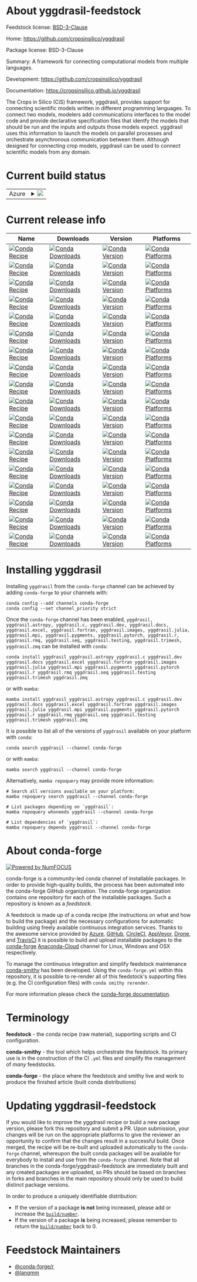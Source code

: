 About yggdrasil-feedstock
=========================

Feedstock license: [BSD-3-Clause](https://github.com/conda-forge/yggdrasil-feedstock/blob/main/LICENSE.txt)

Home: https://github.com/cropsinsilico/yggdrasil

Package license: BSD-3-Clause

Summary: A framework for connecting computational models from multiple languages.

Development: https://github.com/cropsinsilico/yggdrasil

Documentation: https://cropsinsilico.github.io/yggdrasil

The Crops in Silico (CiS) framework, yggdrasil, provides support for
connecting scientific models written in different programming languages.
To connect two models, modelers add communications interfaces to the model code
and provide declarative specification files that identfy the
models that should be run and the inputs and outputs those models
expect. yggdrasil uses this information to launch the models
on parallel processes and orchestrate asynchronous communication between them.
Although designed for connecting crop models, yggdrasil can be used to
connect scientific models from any domain.


Current build status
====================


<table>
    
  <tr>
    <td>Azure</td>
    <td>
      <details>
        <summary>
          <a href="https://dev.azure.com/conda-forge/feedstock-builds/_build/latest?definitionId=6228&branchName=main">
            <img src="https://dev.azure.com/conda-forge/feedstock-builds/_apis/build/status/yggdrasil-feedstock?branchName=main">
          </a>
        </summary>
        <table>
          <thead><tr><th>Variant</th><th>Status</th></tr></thead>
          <tbody><tr>
              <td>linux_64_python3.10.____cpython</td>
              <td>
                <a href="https://dev.azure.com/conda-forge/feedstock-builds/_build/latest?definitionId=6228&branchName=main">
                  <img src="https://dev.azure.com/conda-forge/feedstock-builds/_apis/build/status/yggdrasil-feedstock?branchName=main&jobName=linux&configuration=linux%20linux_64_python3.10.____cpython" alt="variant">
                </a>
              </td>
            </tr><tr>
              <td>linux_64_python3.11.____cpython</td>
              <td>
                <a href="https://dev.azure.com/conda-forge/feedstock-builds/_build/latest?definitionId=6228&branchName=main">
                  <img src="https://dev.azure.com/conda-forge/feedstock-builds/_apis/build/status/yggdrasil-feedstock?branchName=main&jobName=linux&configuration=linux%20linux_64_python3.11.____cpython" alt="variant">
                </a>
              </td>
            </tr><tr>
              <td>linux_64_python3.8.____cpython</td>
              <td>
                <a href="https://dev.azure.com/conda-forge/feedstock-builds/_build/latest?definitionId=6228&branchName=main">
                  <img src="https://dev.azure.com/conda-forge/feedstock-builds/_apis/build/status/yggdrasil-feedstock?branchName=main&jobName=linux&configuration=linux%20linux_64_python3.8.____cpython" alt="variant">
                </a>
              </td>
            </tr><tr>
              <td>linux_64_python3.9.____cpython</td>
              <td>
                <a href="https://dev.azure.com/conda-forge/feedstock-builds/_build/latest?definitionId=6228&branchName=main">
                  <img src="https://dev.azure.com/conda-forge/feedstock-builds/_apis/build/status/yggdrasil-feedstock?branchName=main&jobName=linux&configuration=linux%20linux_64_python3.9.____cpython" alt="variant">
                </a>
              </td>
            </tr><tr>
              <td>osx_64_python3.10.____cpython</td>
              <td>
                <a href="https://dev.azure.com/conda-forge/feedstock-builds/_build/latest?definitionId=6228&branchName=main">
                  <img src="https://dev.azure.com/conda-forge/feedstock-builds/_apis/build/status/yggdrasil-feedstock?branchName=main&jobName=osx&configuration=osx%20osx_64_python3.10.____cpython" alt="variant">
                </a>
              </td>
            </tr><tr>
              <td>osx_64_python3.11.____cpython</td>
              <td>
                <a href="https://dev.azure.com/conda-forge/feedstock-builds/_build/latest?definitionId=6228&branchName=main">
                  <img src="https://dev.azure.com/conda-forge/feedstock-builds/_apis/build/status/yggdrasil-feedstock?branchName=main&jobName=osx&configuration=osx%20osx_64_python3.11.____cpython" alt="variant">
                </a>
              </td>
            </tr><tr>
              <td>osx_64_python3.8.____cpython</td>
              <td>
                <a href="https://dev.azure.com/conda-forge/feedstock-builds/_build/latest?definitionId=6228&branchName=main">
                  <img src="https://dev.azure.com/conda-forge/feedstock-builds/_apis/build/status/yggdrasil-feedstock?branchName=main&jobName=osx&configuration=osx%20osx_64_python3.8.____cpython" alt="variant">
                </a>
              </td>
            </tr><tr>
              <td>osx_64_python3.9.____cpython</td>
              <td>
                <a href="https://dev.azure.com/conda-forge/feedstock-builds/_build/latest?definitionId=6228&branchName=main">
                  <img src="https://dev.azure.com/conda-forge/feedstock-builds/_apis/build/status/yggdrasil-feedstock?branchName=main&jobName=osx&configuration=osx%20osx_64_python3.9.____cpython" alt="variant">
                </a>
              </td>
            </tr><tr>
              <td>osx_arm64_python3.10.____cpython</td>
              <td>
                <a href="https://dev.azure.com/conda-forge/feedstock-builds/_build/latest?definitionId=6228&branchName=main">
                  <img src="https://dev.azure.com/conda-forge/feedstock-builds/_apis/build/status/yggdrasil-feedstock?branchName=main&jobName=osx&configuration=osx%20osx_arm64_python3.10.____cpython" alt="variant">
                </a>
              </td>
            </tr><tr>
              <td>osx_arm64_python3.11.____cpython</td>
              <td>
                <a href="https://dev.azure.com/conda-forge/feedstock-builds/_build/latest?definitionId=6228&branchName=main">
                  <img src="https://dev.azure.com/conda-forge/feedstock-builds/_apis/build/status/yggdrasil-feedstock?branchName=main&jobName=osx&configuration=osx%20osx_arm64_python3.11.____cpython" alt="variant">
                </a>
              </td>
            </tr><tr>
              <td>osx_arm64_python3.8.____cpython</td>
              <td>
                <a href="https://dev.azure.com/conda-forge/feedstock-builds/_build/latest?definitionId=6228&branchName=main">
                  <img src="https://dev.azure.com/conda-forge/feedstock-builds/_apis/build/status/yggdrasil-feedstock?branchName=main&jobName=osx&configuration=osx%20osx_arm64_python3.8.____cpython" alt="variant">
                </a>
              </td>
            </tr><tr>
              <td>osx_arm64_python3.9.____cpython</td>
              <td>
                <a href="https://dev.azure.com/conda-forge/feedstock-builds/_build/latest?definitionId=6228&branchName=main">
                  <img src="https://dev.azure.com/conda-forge/feedstock-builds/_apis/build/status/yggdrasil-feedstock?branchName=main&jobName=osx&configuration=osx%20osx_arm64_python3.9.____cpython" alt="variant">
                </a>
              </td>
            </tr><tr>
              <td>win_64_python3.10.____cpython</td>
              <td>
                <a href="https://dev.azure.com/conda-forge/feedstock-builds/_build/latest?definitionId=6228&branchName=main">
                  <img src="https://dev.azure.com/conda-forge/feedstock-builds/_apis/build/status/yggdrasil-feedstock?branchName=main&jobName=win&configuration=win%20win_64_python3.10.____cpython" alt="variant">
                </a>
              </td>
            </tr><tr>
              <td>win_64_python3.11.____cpython</td>
              <td>
                <a href="https://dev.azure.com/conda-forge/feedstock-builds/_build/latest?definitionId=6228&branchName=main">
                  <img src="https://dev.azure.com/conda-forge/feedstock-builds/_apis/build/status/yggdrasil-feedstock?branchName=main&jobName=win&configuration=win%20win_64_python3.11.____cpython" alt="variant">
                </a>
              </td>
            </tr><tr>
              <td>win_64_python3.8.____cpython</td>
              <td>
                <a href="https://dev.azure.com/conda-forge/feedstock-builds/_build/latest?definitionId=6228&branchName=main">
                  <img src="https://dev.azure.com/conda-forge/feedstock-builds/_apis/build/status/yggdrasil-feedstock?branchName=main&jobName=win&configuration=win%20win_64_python3.8.____cpython" alt="variant">
                </a>
              </td>
            </tr><tr>
              <td>win_64_python3.9.____cpython</td>
              <td>
                <a href="https://dev.azure.com/conda-forge/feedstock-builds/_build/latest?definitionId=6228&branchName=main">
                  <img src="https://dev.azure.com/conda-forge/feedstock-builds/_apis/build/status/yggdrasil-feedstock?branchName=main&jobName=win&configuration=win%20win_64_python3.9.____cpython" alt="variant">
                </a>
              </td>
            </tr>
          </tbody>
        </table>
      </details>
    </td>
  </tr>
</table>

Current release info
====================

| Name | Downloads | Version | Platforms |
| --- | --- | --- | --- |
| [![Conda Recipe](https://img.shields.io/badge/recipe-yggdrasil-green.svg)](https://anaconda.org/conda-forge/yggdrasil) | [![Conda Downloads](https://img.shields.io/conda/dn/conda-forge/yggdrasil.svg)](https://anaconda.org/conda-forge/yggdrasil) | [![Conda Version](https://img.shields.io/conda/vn/conda-forge/yggdrasil.svg)](https://anaconda.org/conda-forge/yggdrasil) | [![Conda Platforms](https://img.shields.io/conda/pn/conda-forge/yggdrasil.svg)](https://anaconda.org/conda-forge/yggdrasil) |
| [![Conda Recipe](https://img.shields.io/badge/recipe-yggdrasil.astropy-green.svg)](https://anaconda.org/conda-forge/yggdrasil.astropy) | [![Conda Downloads](https://img.shields.io/conda/dn/conda-forge/yggdrasil.astropy.svg)](https://anaconda.org/conda-forge/yggdrasil.astropy) | [![Conda Version](https://img.shields.io/conda/vn/conda-forge/yggdrasil.astropy.svg)](https://anaconda.org/conda-forge/yggdrasil.astropy) | [![Conda Platforms](https://img.shields.io/conda/pn/conda-forge/yggdrasil.astropy.svg)](https://anaconda.org/conda-forge/yggdrasil.astropy) |
| [![Conda Recipe](https://img.shields.io/badge/recipe-yggdrasil.c-green.svg)](https://anaconda.org/conda-forge/yggdrasil.c) | [![Conda Downloads](https://img.shields.io/conda/dn/conda-forge/yggdrasil.c.svg)](https://anaconda.org/conda-forge/yggdrasil.c) | [![Conda Version](https://img.shields.io/conda/vn/conda-forge/yggdrasil.c.svg)](https://anaconda.org/conda-forge/yggdrasil.c) | [![Conda Platforms](https://img.shields.io/conda/pn/conda-forge/yggdrasil.c.svg)](https://anaconda.org/conda-forge/yggdrasil.c) |
| [![Conda Recipe](https://img.shields.io/badge/recipe-yggdrasil.dev-green.svg)](https://anaconda.org/conda-forge/yggdrasil.dev) | [![Conda Downloads](https://img.shields.io/conda/dn/conda-forge/yggdrasil.dev.svg)](https://anaconda.org/conda-forge/yggdrasil.dev) | [![Conda Version](https://img.shields.io/conda/vn/conda-forge/yggdrasil.dev.svg)](https://anaconda.org/conda-forge/yggdrasil.dev) | [![Conda Platforms](https://img.shields.io/conda/pn/conda-forge/yggdrasil.dev.svg)](https://anaconda.org/conda-forge/yggdrasil.dev) |
| [![Conda Recipe](https://img.shields.io/badge/recipe-yggdrasil.docs-green.svg)](https://anaconda.org/conda-forge/yggdrasil.docs) | [![Conda Downloads](https://img.shields.io/conda/dn/conda-forge/yggdrasil.docs.svg)](https://anaconda.org/conda-forge/yggdrasil.docs) | [![Conda Version](https://img.shields.io/conda/vn/conda-forge/yggdrasil.docs.svg)](https://anaconda.org/conda-forge/yggdrasil.docs) | [![Conda Platforms](https://img.shields.io/conda/pn/conda-forge/yggdrasil.docs.svg)](https://anaconda.org/conda-forge/yggdrasil.docs) |
| [![Conda Recipe](https://img.shields.io/badge/recipe-yggdrasil.excel-green.svg)](https://anaconda.org/conda-forge/yggdrasil.excel) | [![Conda Downloads](https://img.shields.io/conda/dn/conda-forge/yggdrasil.excel.svg)](https://anaconda.org/conda-forge/yggdrasil.excel) | [![Conda Version](https://img.shields.io/conda/vn/conda-forge/yggdrasil.excel.svg)](https://anaconda.org/conda-forge/yggdrasil.excel) | [![Conda Platforms](https://img.shields.io/conda/pn/conda-forge/yggdrasil.excel.svg)](https://anaconda.org/conda-forge/yggdrasil.excel) |
| [![Conda Recipe](https://img.shields.io/badge/recipe-yggdrasil.fortran-green.svg)](https://anaconda.org/conda-forge/yggdrasil.fortran) | [![Conda Downloads](https://img.shields.io/conda/dn/conda-forge/yggdrasil.fortran.svg)](https://anaconda.org/conda-forge/yggdrasil.fortran) | [![Conda Version](https://img.shields.io/conda/vn/conda-forge/yggdrasil.fortran.svg)](https://anaconda.org/conda-forge/yggdrasil.fortran) | [![Conda Platforms](https://img.shields.io/conda/pn/conda-forge/yggdrasil.fortran.svg)](https://anaconda.org/conda-forge/yggdrasil.fortran) |
| [![Conda Recipe](https://img.shields.io/badge/recipe-yggdrasil.images-green.svg)](https://anaconda.org/conda-forge/yggdrasil.images) | [![Conda Downloads](https://img.shields.io/conda/dn/conda-forge/yggdrasil.images.svg)](https://anaconda.org/conda-forge/yggdrasil.images) | [![Conda Version](https://img.shields.io/conda/vn/conda-forge/yggdrasil.images.svg)](https://anaconda.org/conda-forge/yggdrasil.images) | [![Conda Platforms](https://img.shields.io/conda/pn/conda-forge/yggdrasil.images.svg)](https://anaconda.org/conda-forge/yggdrasil.images) |
| [![Conda Recipe](https://img.shields.io/badge/recipe-yggdrasil.julia-green.svg)](https://anaconda.org/conda-forge/yggdrasil.julia) | [![Conda Downloads](https://img.shields.io/conda/dn/conda-forge/yggdrasil.julia.svg)](https://anaconda.org/conda-forge/yggdrasil.julia) | [![Conda Version](https://img.shields.io/conda/vn/conda-forge/yggdrasil.julia.svg)](https://anaconda.org/conda-forge/yggdrasil.julia) | [![Conda Platforms](https://img.shields.io/conda/pn/conda-forge/yggdrasil.julia.svg)](https://anaconda.org/conda-forge/yggdrasil.julia) |
| [![Conda Recipe](https://img.shields.io/badge/recipe-yggdrasil.mpi-green.svg)](https://anaconda.org/conda-forge/yggdrasil.mpi) | [![Conda Downloads](https://img.shields.io/conda/dn/conda-forge/yggdrasil.mpi.svg)](https://anaconda.org/conda-forge/yggdrasil.mpi) | [![Conda Version](https://img.shields.io/conda/vn/conda-forge/yggdrasil.mpi.svg)](https://anaconda.org/conda-forge/yggdrasil.mpi) | [![Conda Platforms](https://img.shields.io/conda/pn/conda-forge/yggdrasil.mpi.svg)](https://anaconda.org/conda-forge/yggdrasil.mpi) |
| [![Conda Recipe](https://img.shields.io/badge/recipe-yggdrasil.pygments-green.svg)](https://anaconda.org/conda-forge/yggdrasil.pygments) | [![Conda Downloads](https://img.shields.io/conda/dn/conda-forge/yggdrasil.pygments.svg)](https://anaconda.org/conda-forge/yggdrasil.pygments) | [![Conda Version](https://img.shields.io/conda/vn/conda-forge/yggdrasil.pygments.svg)](https://anaconda.org/conda-forge/yggdrasil.pygments) | [![Conda Platforms](https://img.shields.io/conda/pn/conda-forge/yggdrasil.pygments.svg)](https://anaconda.org/conda-forge/yggdrasil.pygments) |
| [![Conda Recipe](https://img.shields.io/badge/recipe-yggdrasil.pytorch-green.svg)](https://anaconda.org/conda-forge/yggdrasil.pytorch) | [![Conda Downloads](https://img.shields.io/conda/dn/conda-forge/yggdrasil.pytorch.svg)](https://anaconda.org/conda-forge/yggdrasil.pytorch) | [![Conda Version](https://img.shields.io/conda/vn/conda-forge/yggdrasil.pytorch.svg)](https://anaconda.org/conda-forge/yggdrasil.pytorch) | [![Conda Platforms](https://img.shields.io/conda/pn/conda-forge/yggdrasil.pytorch.svg)](https://anaconda.org/conda-forge/yggdrasil.pytorch) |
| [![Conda Recipe](https://img.shields.io/badge/recipe-yggdrasil.r-green.svg)](https://anaconda.org/conda-forge/yggdrasil.r) | [![Conda Downloads](https://img.shields.io/conda/dn/conda-forge/yggdrasil.r.svg)](https://anaconda.org/conda-forge/yggdrasil.r) | [![Conda Version](https://img.shields.io/conda/vn/conda-forge/yggdrasil.r.svg)](https://anaconda.org/conda-forge/yggdrasil.r) | [![Conda Platforms](https://img.shields.io/conda/pn/conda-forge/yggdrasil.r.svg)](https://anaconda.org/conda-forge/yggdrasil.r) |
| [![Conda Recipe](https://img.shields.io/badge/recipe-yggdrasil.rmq-green.svg)](https://anaconda.org/conda-forge/yggdrasil.rmq) | [![Conda Downloads](https://img.shields.io/conda/dn/conda-forge/yggdrasil.rmq.svg)](https://anaconda.org/conda-forge/yggdrasil.rmq) | [![Conda Version](https://img.shields.io/conda/vn/conda-forge/yggdrasil.rmq.svg)](https://anaconda.org/conda-forge/yggdrasil.rmq) | [![Conda Platforms](https://img.shields.io/conda/pn/conda-forge/yggdrasil.rmq.svg)](https://anaconda.org/conda-forge/yggdrasil.rmq) |
| [![Conda Recipe](https://img.shields.io/badge/recipe-yggdrasil.seq-green.svg)](https://anaconda.org/conda-forge/yggdrasil.seq) | [![Conda Downloads](https://img.shields.io/conda/dn/conda-forge/yggdrasil.seq.svg)](https://anaconda.org/conda-forge/yggdrasil.seq) | [![Conda Version](https://img.shields.io/conda/vn/conda-forge/yggdrasil.seq.svg)](https://anaconda.org/conda-forge/yggdrasil.seq) | [![Conda Platforms](https://img.shields.io/conda/pn/conda-forge/yggdrasil.seq.svg)](https://anaconda.org/conda-forge/yggdrasil.seq) |
| [![Conda Recipe](https://img.shields.io/badge/recipe-yggdrasil.testing-green.svg)](https://anaconda.org/conda-forge/yggdrasil.testing) | [![Conda Downloads](https://img.shields.io/conda/dn/conda-forge/yggdrasil.testing.svg)](https://anaconda.org/conda-forge/yggdrasil.testing) | [![Conda Version](https://img.shields.io/conda/vn/conda-forge/yggdrasil.testing.svg)](https://anaconda.org/conda-forge/yggdrasil.testing) | [![Conda Platforms](https://img.shields.io/conda/pn/conda-forge/yggdrasil.testing.svg)](https://anaconda.org/conda-forge/yggdrasil.testing) |
| [![Conda Recipe](https://img.shields.io/badge/recipe-yggdrasil.trimesh-green.svg)](https://anaconda.org/conda-forge/yggdrasil.trimesh) | [![Conda Downloads](https://img.shields.io/conda/dn/conda-forge/yggdrasil.trimesh.svg)](https://anaconda.org/conda-forge/yggdrasil.trimesh) | [![Conda Version](https://img.shields.io/conda/vn/conda-forge/yggdrasil.trimesh.svg)](https://anaconda.org/conda-forge/yggdrasil.trimesh) | [![Conda Platforms](https://img.shields.io/conda/pn/conda-forge/yggdrasil.trimesh.svg)](https://anaconda.org/conda-forge/yggdrasil.trimesh) |
| [![Conda Recipe](https://img.shields.io/badge/recipe-yggdrasil.zmq-green.svg)](https://anaconda.org/conda-forge/yggdrasil.zmq) | [![Conda Downloads](https://img.shields.io/conda/dn/conda-forge/yggdrasil.zmq.svg)](https://anaconda.org/conda-forge/yggdrasil.zmq) | [![Conda Version](https://img.shields.io/conda/vn/conda-forge/yggdrasil.zmq.svg)](https://anaconda.org/conda-forge/yggdrasil.zmq) | [![Conda Platforms](https://img.shields.io/conda/pn/conda-forge/yggdrasil.zmq.svg)](https://anaconda.org/conda-forge/yggdrasil.zmq) |

Installing yggdrasil
====================

Installing `yggdrasil` from the `conda-forge` channel can be achieved by adding `conda-forge` to your channels with:

```
conda config --add channels conda-forge
conda config --set channel_priority strict
```

Once the `conda-forge` channel has been enabled, `yggdrasil, yggdrasil.astropy, yggdrasil.c, yggdrasil.dev, yggdrasil.docs, yggdrasil.excel, yggdrasil.fortran, yggdrasil.images, yggdrasil.julia, yggdrasil.mpi, yggdrasil.pygments, yggdrasil.pytorch, yggdrasil.r, yggdrasil.rmq, yggdrasil.seq, yggdrasil.testing, yggdrasil.trimesh, yggdrasil.zmq` can be installed with `conda`:

```
conda install yggdrasil yggdrasil.astropy yggdrasil.c yggdrasil.dev yggdrasil.docs yggdrasil.excel yggdrasil.fortran yggdrasil.images yggdrasil.julia yggdrasil.mpi yggdrasil.pygments yggdrasil.pytorch yggdrasil.r yggdrasil.rmq yggdrasil.seq yggdrasil.testing yggdrasil.trimesh yggdrasil.zmq
```

or with `mamba`:

```
mamba install yggdrasil yggdrasil.astropy yggdrasil.c yggdrasil.dev yggdrasil.docs yggdrasil.excel yggdrasil.fortran yggdrasil.images yggdrasil.julia yggdrasil.mpi yggdrasil.pygments yggdrasil.pytorch yggdrasil.r yggdrasil.rmq yggdrasil.seq yggdrasil.testing yggdrasil.trimesh yggdrasil.zmq
```

It is possible to list all of the versions of `yggdrasil` available on your platform with `conda`:

```
conda search yggdrasil --channel conda-forge
```

or with `mamba`:

```
mamba search yggdrasil --channel conda-forge
```

Alternatively, `mamba repoquery` may provide more information:

```
# Search all versions available on your platform:
mamba repoquery search yggdrasil --channel conda-forge

# List packages depending on `yggdrasil`:
mamba repoquery whoneeds yggdrasil --channel conda-forge

# List dependencies of `yggdrasil`:
mamba repoquery depends yggdrasil --channel conda-forge
```


About conda-forge
=================

[![Powered by
NumFOCUS](https://img.shields.io/badge/powered%20by-NumFOCUS-orange.svg?style=flat&colorA=E1523D&colorB=007D8A)](https://numfocus.org)

conda-forge is a community-led conda channel of installable packages.
In order to provide high-quality builds, the process has been automated into the
conda-forge GitHub organization. The conda-forge organization contains one repository
for each of the installable packages. Such a repository is known as a *feedstock*.

A feedstock is made up of a conda recipe (the instructions on what and how to build
the package) and the necessary configurations for automatic building using freely
available continuous integration services. Thanks to the awesome service provided by
[Azure](https://azure.microsoft.com/en-us/services/devops/), [GitHub](https://github.com/),
[CircleCI](https://circleci.com/), [AppVeyor](https://www.appveyor.com/),
[Drone](https://cloud.drone.io/welcome), and [TravisCI](https://travis-ci.com/)
it is possible to build and upload installable packages to the
[conda-forge](https://anaconda.org/conda-forge) [Anaconda-Cloud](https://anaconda.org/)
channel for Linux, Windows and OSX respectively.

To manage the continuous integration and simplify feedstock maintenance
[conda-smithy](https://github.com/conda-forge/conda-smithy) has been developed.
Using the ``conda-forge.yml`` within this repository, it is possible to re-render all of
this feedstock's supporting files (e.g. the CI configuration files) with ``conda smithy rerender``.

For more information please check the [conda-forge documentation](https://conda-forge.org/docs/).

Terminology
===========

**feedstock** - the conda recipe (raw material), supporting scripts and CI configuration.

**conda-smithy** - the tool which helps orchestrate the feedstock.
                   Its primary use is in the construction of the CI ``.yml`` files
                   and simplify the management of *many* feedstocks.

**conda-forge** - the place where the feedstock and smithy live and work to
                  produce the finished article (built conda distributions)


Updating yggdrasil-feedstock
============================

If you would like to improve the yggdrasil recipe or build a new
package version, please fork this repository and submit a PR. Upon submission,
your changes will be run on the appropriate platforms to give the reviewer an
opportunity to confirm that the changes result in a successful build. Once
merged, the recipe will be re-built and uploaded automatically to the
`conda-forge` channel, whereupon the built conda packages will be available for
everybody to install and use from the `conda-forge` channel.
Note that all branches in the conda-forge/yggdrasil-feedstock are
immediately built and any created packages are uploaded, so PRs should be based
on branches in forks and branches in the main repository should only be used to
build distinct package versions.

In order to produce a uniquely identifiable distribution:
 * If the version of a package **is not** being increased, please add or increase
   the [``build/number``](https://docs.conda.io/projects/conda-build/en/latest/resources/define-metadata.html#build-number-and-string).
 * If the version of a package **is** being increased, please remember to return
   the [``build/number``](https://docs.conda.io/projects/conda-build/en/latest/resources/define-metadata.html#build-number-and-string)
   back to 0.

Feedstock Maintainers
=====================

* [@conda-forge/r](https://github.com/conda-forge/r/)
* [@langmm](https://github.com/langmm/)


